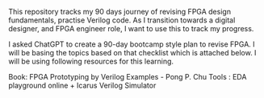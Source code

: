 This repository tracks my 90 days journey of revising FPGA design fundamentals, practise Verilog code. As I transition towards a digital designer, and FPGA engineer role, I want to use this to track my progress. 

I asked ChatGPT to create a 90-day bootcamp style plan to revise FPGA. I will be basing the topics based on that checklist which is attached below. I will be using following resources for this learning. 

Book: FPGA Prototyping by Verilog Examples - Pong P. Chu
Tools : EDA playground online + Icarus Verilog Simulator
